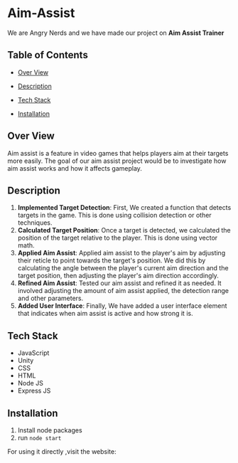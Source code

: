 # Aim-Assist
We are Angry Nerds and we have made our project on **Aim Assist Trainer**

## **Table of Contents**
- [Over View](#over-view)

- [Description](#description)

- [Tech Stack](#tech-stack)

- [Installation](#installation)



## **Over View** 
Aim assist is a feature in video games that helps players aim at their targets more easily. The goal of our aim assist project would be to investigate how aim assist works and how it affects gameplay. 


## **Description**
1. **Implemented Target Detection**: First, We created a function that detects targets in the game. This is done using collision detection or other techniques.
1. **Calculated Target Position**: Once a target is detected, we calculated the position of the target relative to the player. This is done using vector math.
1. **Applied Aim Assist**: Applied aim assist to the player's aim by adjusting their reticle to point towards the target's position. We did this by calculating the angle between the player's current aim direction and the target position, then adjusting the player's aim direction accordingly.
1. **Refined Aim Assist**: Tested our aim assist and refined it as needed. It involved adjusting the amount of aim assist applied, the detection range and other parameters.
1. **Added User Interface**: Finally, We have added a user interface element that indicates when aim assist is active and how strong it is.

## **Tech Stack**
- JavaScript
- Unity
- CSS
- HTML
- Node JS
- Express JS

## **Installation**
1. Install node packages
1. run `node start`

For using it directly ,visit the website: []()


